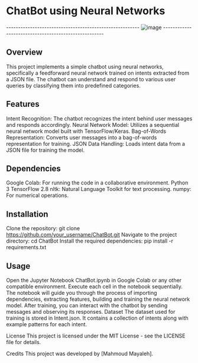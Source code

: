 # ChatBot using Neural Networks

--------------------------------------------------------  ![image](https://github.com/mahmoudmayaleh/ChatBot/assets/124529384/1bd0197d-7d18-43aa-b3a5-892619553dec) -----------------------------------------------------

## Overview
This project implements a simple chatbot using neural networks, specifically a feedforward neural network trained on intents extracted from a JSON file. The chatbot can understand and respond to various user queries by classifying them into predefined categories.

## Features
Intent Recognition: The chatbot recognizes the intent behind user messages and responds accordingly.
Neural Network Model: Utilizes a sequential neural network model built with TensorFlow/Keras.
Bag-of-Words Representation: Converts user messages into a bag-of-words representation for training.
JSON Data Handling: Loads intent data from a JSON file for training the model.

## Dependencies
Google Colab: For running the code in a collaborative environment.
Python 3
TensorFlow 2.8
nltk: Natural Language Toolkit for text processing.
numpy: For numerical operations.

## Installation
Clone the repository: git clone https://github.com/your_username/ChatBot.git
Navigate to the project directory: cd ChatBot
Install the required dependencies: pip install -r requirements.txt

## Usage
Open the Jupyter Notebook ChatBot.ipynb in Google Colab or any other compatible environment.
Execute each cell in the notebook sequentially.
The notebook will guide you through the process of importing dependencies, extracting features, building and training the neural network model.
After training, you can interact with the chatbot by sending messages and observing its responses.
Dataset
The dataset used for training is stored in Intent.json. It contains a collection of intents along with example patterns for each intent.

License
This project is licensed under the MIT License - see the LICENSE file for details.

Credits
This project was developed by [Mahmoud Mayaleh].
